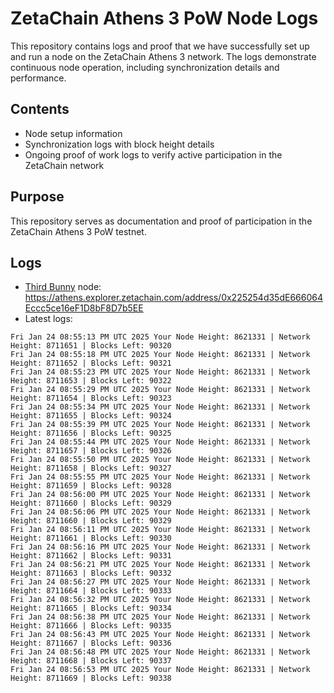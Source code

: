 # ZetaChain Athens 3 PoW Node Logs
This repository contains logs and proof that we have successfully set up and run a node on the ZetaChain Athens 3 network. The logs demonstrate continuous node operation, including synchronization details and performance.

## Contents
- Node setup information
- Synchronization logs with block height details
- Ongoing proof of work logs to verify active participation in the ZetaChain network

## Purpose
This repository serves as documentation and proof of participation in the ZetaChain Athens 3 PoW testnet.

## Logs

- [Third Bunny](https://thirdbunny.xyz/) node: https://athens.explorer.zetachain.com/address/0x225254d35dE666064Eccc5ce16eF1D8bF8D7b5EE
- Latest logs:
```
Fri Jan 24 08:55:13 PM UTC 2025 Your Node Height: 8621331 | Network Height: 8711651 | Blocks Left: 90320
Fri Jan 24 08:55:18 PM UTC 2025 Your Node Height: 8621331 | Network Height: 8711652 | Blocks Left: 90321
Fri Jan 24 08:55:23 PM UTC 2025 Your Node Height: 8621331 | Network Height: 8711653 | Blocks Left: 90322
Fri Jan 24 08:55:29 PM UTC 2025 Your Node Height: 8621331 | Network Height: 8711654 | Blocks Left: 90323
Fri Jan 24 08:55:34 PM UTC 2025 Your Node Height: 8621331 | Network Height: 8711655 | Blocks Left: 90324
Fri Jan 24 08:55:39 PM UTC 2025 Your Node Height: 8621331 | Network Height: 8711656 | Blocks Left: 90325
Fri Jan 24 08:55:44 PM UTC 2025 Your Node Height: 8621331 | Network Height: 8711657 | Blocks Left: 90326
Fri Jan 24 08:55:50 PM UTC 2025 Your Node Height: 8621331 | Network Height: 8711658 | Blocks Left: 90327
Fri Jan 24 08:55:55 PM UTC 2025 Your Node Height: 8621331 | Network Height: 8711659 | Blocks Left: 90328
Fri Jan 24 08:56:00 PM UTC 2025 Your Node Height: 8621331 | Network Height: 8711660 | Blocks Left: 90329
Fri Jan 24 08:56:06 PM UTC 2025 Your Node Height: 8621331 | Network Height: 8711660 | Blocks Left: 90329
Fri Jan 24 08:56:11 PM UTC 2025 Your Node Height: 8621331 | Network Height: 8711661 | Blocks Left: 90330
Fri Jan 24 08:56:16 PM UTC 2025 Your Node Height: 8621331 | Network Height: 8711662 | Blocks Left: 90331
Fri Jan 24 08:56:21 PM UTC 2025 Your Node Height: 8621331 | Network Height: 8711663 | Blocks Left: 90332
Fri Jan 24 08:56:27 PM UTC 2025 Your Node Height: 8621331 | Network Height: 8711664 | Blocks Left: 90333
Fri Jan 24 08:56:32 PM UTC 2025 Your Node Height: 8621331 | Network Height: 8711665 | Blocks Left: 90334
Fri Jan 24 08:56:38 PM UTC 2025 Your Node Height: 8621331 | Network Height: 8711666 | Blocks Left: 90335
Fri Jan 24 08:56:43 PM UTC 2025 Your Node Height: 8621331 | Network Height: 8711667 | Blocks Left: 90336
Fri Jan 24 08:56:48 PM UTC 2025 Your Node Height: 8621331 | Network Height: 8711668 | Blocks Left: 90337
Fri Jan 24 08:56:53 PM UTC 2025 Your Node Height: 8621331 | Network Height: 8711669 | Blocks Left: 90338
```
